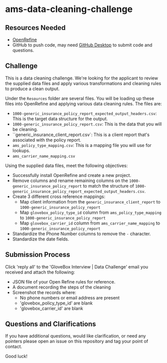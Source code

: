 # ams-data-cleaning-challenge

## Resources Needed

- [OpenRefine](https://openrefine.org/download.html)
- GitHub to push code, may need [GitHub Desktop](https://desktop.github.com/) to submit code and questions.

## Challenge

This is a data cleaning challenge. We're looking for the applicant to review the supplied data files and apply various transformations and cleaning rules to produce a clean output.

Under the `Resources` folder are several files. You will be loading up these files into OpenRefine and applying various data cleaning rules. The files are:

- `1000-generic_insurance_policy_report_expected_output_headers.csv`: This is the target data structure for the output.
- `1000-generic_insurance_policy_report.csv`: This is the data that you will be cleaning.
- ``generic_insurance_client_report.csv`: This is a client report that's associated with the policy report.
- `ams_policy_type_mapping.csv`: This is a mapping file you will use for lookups. 
- `ams_carrier_name_mapping.csv`

Using the supplied data files, meet the following objectives:

- Successfully install OpenRefine and create a new project.
- Remove columns and rename remaining columns on the `1000-generic_insurance_policy_report` to match the structure of `1000-generic_insurance_policy_report_expected_output_headers.csv`.
- Create 3 different cross reference mappings:
	- Map client information from the `generic_insurance_client_report` to  `1000-generic_insurance_policy_report`
	- Map `glovebox_policy_type_id` column from `ams_policy_type_mapping` to `1000-generic_insurance_policy_report`
	- Map `glovebox_carrier_id` column from `ams_carrier_name_mapping` to `1000-generic_insurance_policy_report`
- Standardize the Phone Number columns to remove the `-` character.
- Standardize the date fields.

## Submission Process

Click 'reply all' to the 'GloveBox Interview | Data Challenge' email you received and attach the following:

- JSON file of your Open Refine rules for reference.
- A document recording the steps of the cleaning
- Screenshot the records where:
	- No phone numbers or email address are present
	- 'glovebox_policy_type_id' are blank
	- 'glovebox_carrier_id' are blank

## Questions and Clarifications

If you have additional questions, would like clarification, or need any pointers please open an issue on this repository and tag your point of contact.

Good luck!
